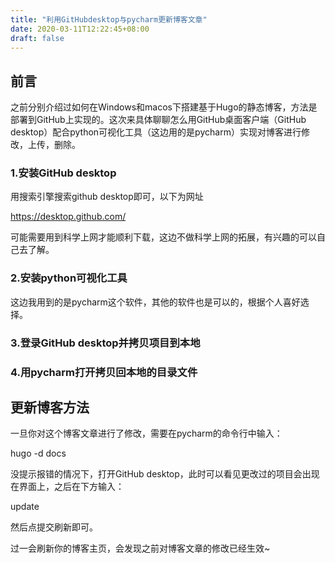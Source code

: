 ```yaml
---
title: "利用GitHubdesktop与pycharm更新博客文章"
date: 2020-03-11T12:22:45+08:00
draft: false
---
```




## 前言

​	之前分别介绍过如何在Windows和macos下搭建基于Hugo的静态博客，方法是部署到GitHub上实现的。这次来具体聊聊怎么用GitHub桌面客户端（GitHub desktop）配合python可视化工具（这边用的是pycharm）实现对博客进行修改，上传，删除。

### 1.安装GitHub desktop

用搜索引擎搜索github desktop即可，以下为网址

https://desktop.github.com/

可能需要用到科学上网才能顺利下载，这边不做科学上网的拓展，有兴趣的可以自己去了解。

### 2.安装python可视化工具

这边我用到的是pycharm这个软件，其他的软件也是可以的，根据个人喜好选择。

### 3.登录GitHub desktop并拷贝项目到本地

### 4.用pycharm打开拷贝回本地的目录文件



## 更新博客方法

一旦你对这个博客文章进行了修改，需要在pycharm的命令行中输入：

hugo -d docs

没提示报错的情况下，打开GitHub desktop，此时可以看见更改过的项目会出现在界面上，之后在下方输入：

update

然后点提交刷新即可。

过一会刷新你的博客主页，会发现之前对博客文章的修改已经生效~
